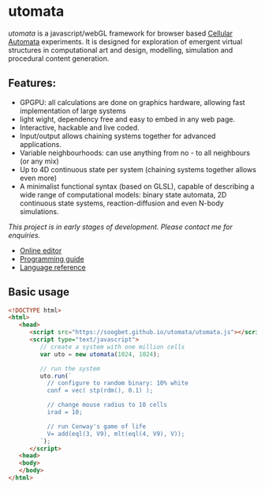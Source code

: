 
# utomata
<i>utomata</i> is a javascript/webGL framework for browser based [Cellular Automata](https://en.wikipedia.org/wiki/Cellular_automaton) experiments. It is designed for exploration of emergent virtual structures in computational art and design, modelling, simulation and procedural content generation.

## Features:
* GPGPU: all calculations are done on graphics hardware, allowing fast implementation of large systems
* light wight, dependency free and easy to embed in any web page.
* Interactive, hackable and live coded.
* Input/output allows chaining systems together for advanced applications.
* Variable neighbourhoods: can use anything from no - to all neighbours (or any mix)
* Up to 4D continuous state per system (chaining systems together allows even more)
* A minimalist functional syntax (based on GLSL), capable of describing a wide range of computational models: binary state automata, 2D continuous state systems, reaction-diffusion and even N-body simulations.

*This project is in early stages of development. Please contact me for enquiries.*

* [Online editor](https://soogbet.github.io/utomata)
* [Programming guide](https://github.com/soogbet/utomata/wiki/Programming-guide)
* [Language reference](https://github.com/soogbet/utomata/wiki/Language-reference)

## Basic usage

```html
<!DOCTYPE html>
<html>
   <head>
      <script src="https://soogbet.github.io/utomata/utomata.js"></script>
      <script type="text/javascript">
         // create a system with one million cells
         var uto = new utomata(1024, 1024);

         // run the system
         uto.run(`
           // configure to random binary: 10% white
           conf = vec( stp(rdm(), 0.1) );

           // change mouse radius to 10 cells
           irad = 10;

           // run Conway's game of life
           V= add(eql(3, V9), mlt(eql(4, V9), V));
         `);
      </script>
   <head>
   <body>
   </body>
</html>
```
